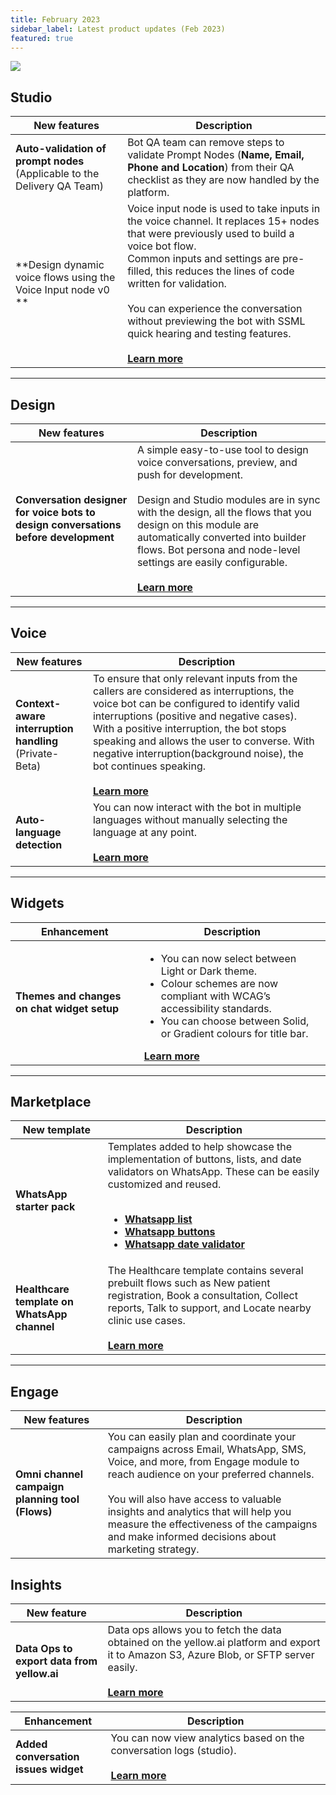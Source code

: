 ```yaml
---
title: February 2023
sidebar_label: Latest product updates (Feb 2023)
featured: true
---
```





![](https://i.imgur.com/Wj06Bz6.png)


## Studio 


| New features | Description | 
| -------- | -------- | 
| **Auto-validation of prompt nodes** <br/>(Applicable to the Delivery QA Team) |Bot QA team can remove steps to validate Prompt Nodes (**Name, Email, Phone and Location**) from their QA checklist as they are now handled by the platform.| 
| **Design dynamic voice flows using the Voice Input node v0 ** <br/> | Voice input node is used to take inputs in the voice channel. It replaces 15+ nodes that were previously used to build a voice bot flow. <br/> Common inputs and settings are pre-filled, this reduces the lines of code written for validation. <br/> <br/>You can experience the conversation without previewing the bot with SSML quick hearing and testing features. <br/><br/>[**Learn more**](https://docs.yellow.ai/docs/cookbooks/voice-as-channel/build/usingvoiceinput)  | 

------

## Design 

| New features | Description | 
| -------- | -------- | 
| **Conversation designer for voice bots to design conversations before development** <br/> | A simple easy-to-use tool to design voice conversations, preview, and push for development. <br/> <br/> Design and Studio modules are in sync with the design, all the flows that you design on this module are automatically converted into builder flows. Bot persona and node-level settings are easily configurable. <br/><br/>[**Learn more**](https://docs.yellow.ai/docs/platform_concepts/design/convdesignvoice)| 

-----

## Voice 

| New features | Description | 
| -------- | -------- | 
| **Context-aware interruption handling** <br/> (Private-Beta)<br/> | To ensure that only relevant inputs from the callers are considered as interruptions, the voice bot can be configured to identify valid interruptions (positive and negative cases). With a positive interruption, the bot stops speaking and allows the user to converse. With negative interruption(background noise), the bot continues speaking.<br/><br/> [**Learn more**](https://docs.yellow.ai/docs/cookbooks/voice-as-channel/usecases/interrupthandling) |
| **Auto-language detection** <br/> | You can now interact with the bot in multiple languages without manually selecting the language at any point.<br/> <br/>[**Learn more**](https://docs.yellow.ai/docs/cookbooks/voice-as-channel/usecases/languagedetection) |

---------

 ## Widgets


| Enhancement | Description | 
| -------- | -------- | 
| **Themes and changes on chat widget setup** | <ul><li> You can now select between Light or Dark theme.</li> <li>Colour schemes are now compliant with WCAG’s accessibility standards.</li> <li>You can choose between Solid, or Gradient colours for title bar. </li></ul> [**Learn more**](https://docs.yellow.ai/docs/platform_concepts/channelConfiguration/web-widget) |

-------

## Marketplace 


| New template | Description | 
| -------- | -------- | 
| **WhatsApp starter pack** | Templates added to help showcase the implementation of buttons, lists, and date validators on WhatsApp. These can be easily customized and reused. <br/><br/><ul><li>[**Whatsapp list**](https://docs.yellow.ai/docs/platform_concepts/channelConfiguration/web-widget)</li><li> [**Whatsapp buttons**](https://cloud.yellow.ai/marketplace/a1113aea29b76704cbf3f77bf89761ad)</li><li>[**Whatsapp date validator**](https://cloud.yellow.ai/marketplace/33abc8f07ffc4b6e1cd047f9ad0c0e62)</li></ul> |
| **Healthcare template on WhatsApp channel** | The Healthcare template contains several prebuilt flows such as New patient registration, Book a consultation, Collect reports, Talk to support, and Locate nearby clinic use cases. <br/> <br/>[**Learn more**](https://docs.yellow.ai/docs/cookbooks/marketplace-templates/healthcare_template) |

-------

## Engage 

| New features | Description | 
| -------- | -------- | 
| **Omni channel campaign planning tool (Flows)** <br/> | You can easily plan and coordinate your campaigns across Email, WhatsApp, SMS, Voice, and more, from Engage module to reach audience on your preferred channels. <br/><br/>You will also have access to valuable insights and analytics that will help you measure the effectiveness of the campaigns and make informed decisions about marketing strategy.<br/>| 



## Insights


| New feature | Description |
| -------- | -------- |
| **Data Ops to export data from yellow.ai** | Data ops allows you to fetch the data obtained on the yellow.ai platform and export it to Amazon S3, Azure Blob, or SFTP server easily. <br/> <br/> [**Learn more**](https://docs.yellow.ai/docs/platform_concepts/growth/dataops)


| Enhancement | Description |
| -------- | -------- |
| **Added conversation <br/> issues widget** | You can now view analytics based on the conversation logs (studio). <br/> <br/> [**Learn more**](https://docs.yellow.ai/docs/platform_concepts/growth/overview#10-conversation-issues) |